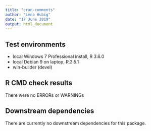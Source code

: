 ```yaml
---
title: "cran-comments"
author: "Lena Hubig"
date: "17 June 2019"
output: html_document
---
```

## Test environments
* local Windows 7 Professional install, R 3.6.0
* local Debian 9 on laptop, R.3.5.1
* win-builder (devel) 

## R CMD check results
There were no ERRORs or WARNINGs

## Downstream dependencies
There are currently no downstream dependencies for this package.
